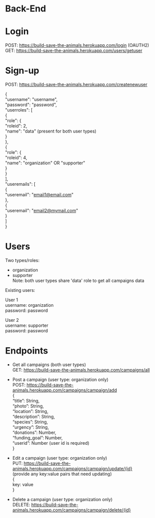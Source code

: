 # Back-End

# Login 

POST: https://build-save-the-animals.herokuapp.com/login (OAUTH2)<br>
GET: https://build-save-the-animals.herokuapp.com/users/getuser 

# Sign-up

POST: https://build-save-the-animals.herokuapp.com/createnewuser

{<br>
    "username": "username",<br>
    "password": "password",<br>
    "userroles": [<br>
        {<br>
            "role": {<br>
                "roleid": 2,<br>
                "name": "data"  (present for both user types)<br>
            }<br>
        },<br>
        {<br>
            "role": {<br>
                "roleid": 4,<br>
                "name": "organization" OR "supporter"<br>
            }<br>
        }<br>
    ],<br>
    "useremails": [<br>
        {<br>
            "useremail": "email1@email.com"<br>
        },<br>
        {<br>
            "useremail": "email2@mymail.com"<br>
        }<br>
    ]<br>
}

# Users
Two types/roles:<br>
- organization<br>
- supporter<br>
Note: both user types share 'data' role to get all campaigns data

Existing users:

User 1<br>
username: organization<br>
password: password

User 2<br>
username: supporter<br>
password: password

# Endpoints
* Get all campaigns (both user types)<br>
 GET: https://build-save-the-animals.herokuapp.com/campaigns/all

* Post a campaign (user type: organization only)<br>
 POST: https://build-save-the-animals.herokuapp.com/campaigns/campaign/add<br>
    {<br>
       “title”: String,<br>
       “photo”: String,<br>
       “location”: String,<br>
       “description”: String,<br>
       “species”: String,<br>
       “urgency”: String,<br>
       “donations”: Number,<br>
       “funding_goal”: Number,<br>
       “userid”: Number (user id is required)<br>
   }

* Edit a campaign (user type: organization only)<br>
 PUT: https://build-save-the-animals.herokuapp.com/campaigns/campaign/update/{id}<br>
 (provide any key:value pairs that need updating)<br>
 {<br>
   key: value<br>
 }

* Delete a campaign (user type: organization only)<br>
 DELETE: https://build-save-the-animals.herokuapp.com/campaigns/campaign/delete/{id}



